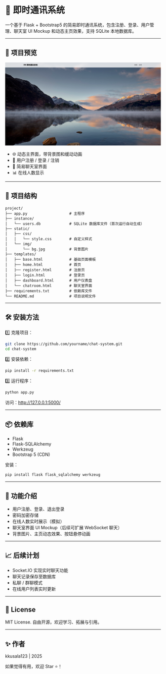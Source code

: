 
# 📡 即时通讯系统

一个基于 Flask + Bootstrap5 的简易即时通讯系统，包含注册、登录、用户管理、聊天室 UI Mockup 和动态主页效果，支持 SQLite 本地数据库。

---

## 📸 项目预览

![截图示例](static/img/example.jpg)

- 🌐 动态主界面，带背景图和缓动动画  
- 👤 用户注册 / 登录 / 注销  
- 💬 简易聊天室界面  
- 📊 在线人数显示  

---

## 📂 项目结构

```
project/
├── app.py                   # 主程序
├── instance/
│   └── users.db             # SQLite 数据库文件（首次运行自动生成）
├── static/
│   ├── css/
│   │   └── style.css        # 自定义样式
│   └── img/
│       └── bg.jpg           # 背景图片
├── templates/
│   ├── base.html            # 基础页面模板
│   ├── home.html            # 首页
│   ├── register.html        # 注册页
│   ├── login.html           # 登录页
│   ├── dashboard.html       # 用户仪表盘
│   └── chatroom.html        # 聊天室界面
├── requirements.txt         # 依赖库文件
└── README.md                # 项目说明文件
```

---

## 🛠️ 安装方法

1️⃣ 克隆项目：

```bash
git clone https://github.com/yourname/chat-system.git
cd chat-system
```

2️⃣ 安装依赖：

```bash
pip install -r requirements.txt
```

3️⃣ 运行程序：

```bash
python app.py
```

访问：http://127.0.0.1:5000/

---

## 📦 依赖库

- Flask  
- Flask-SQLAlchemy  
- Werkzeug  
- Bootstrap 5 (CDN)  

安装：

```bash
pip install flask flask_sqlalchemy werkzeug
```

---

## 📌 功能介绍

- 用户注册、登录、退出登录
- 密码加密存储
- 在线人数实时展示（模拟）
- 聊天室界面 UI Mockup（后续可扩展 WebSocket 聊天）
- 背景图片、主页动态效果、按钮悬停动画

---

## 📈 后续计划

- Socket.IO 实现实时聊天功能  
- 聊天记录保存至数据库  
- 私聊 / 群聊模式  
- 在线用户列表实时更新  

---

## 📑 License

MIT License. 自由开源，欢迎学习、拓展与引用。

---

## ✨ 作者

kkusala123 | 2025

如果觉得有用，欢迎 Star ⭐️！
